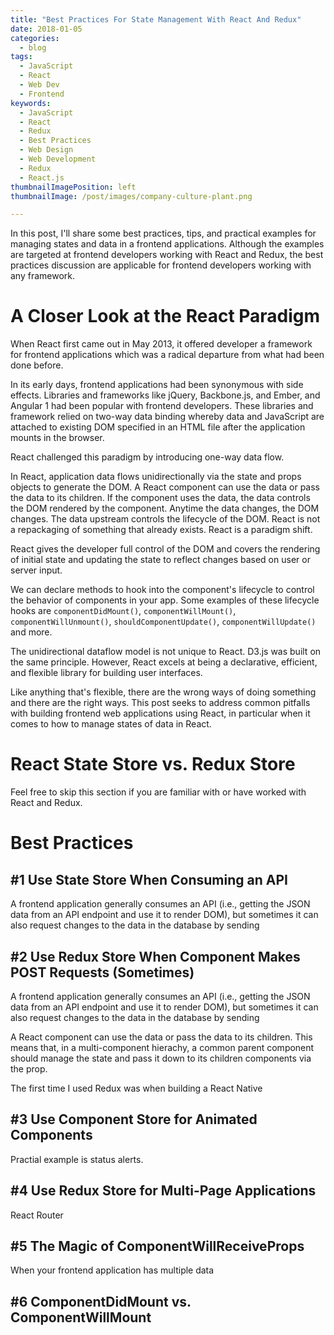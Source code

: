 ```yaml
---
title: "Best Practices For State Management With React And Redux"
date: 2018-01-05
categories:
  - blog
tags:
  - JavaScript
  - React
  - Web Dev
  - Frontend
keywords:
  - JavaScript
  - React
  - Redux
  - Best Practices
  - Web Design
  - Web Development
  - Redux
  - React.js
thumbnailImagePosition: left
thumbnailImage: /post/images/company-culture-plant.png

---
```


In this post, I'll share some best practices, tips, and practical examples for managing states and data in a frontend applications. Although the examples are targeted at frontend developers working with React and Redux, the best practices discussion are applicable for frontend developers working with any framework.

<!--more-->

# A Closer Look at the React Paradigm

When React first came out in May 2013, it offered developer a framework for frontend applications which was a radical departure from what had been done before.

In its early days, frontend applications had been synonymous with side effects. Libraries and frameworks like jQuery, Backbone.js, and Ember, and Angular 1 had been popular with frontend developers. These libraries and framework relied on two-way data binding whereby data and JavaScript are attached to existing DOM specified in an HTML file after the application mounts in the browser.

React challenged this paradigm by introducing one-way data flow.

In React, application data flows unidirectionally via the state and props objects to generate the DOM.
A React component can use the data or pass the data to its children. If the component uses the data, the data controls the DOM rendered by the component. Anytime the data changes, the DOM changes. The data upstream controls the lifecycle of the DOM. React is not a repackaging of something that already exists. React is a paradigm shift.

React gives the developer full control of the DOM and covers the rendering of initial state and updating the state to reflect changes based on user or server input.

We can declare methods to hook into the component's lifecycle to control the behavior of components in your app. Some examples of these lifecycle hooks are `componentDidMount()`, `componentWillMount()`, `componentWillUnmount()`, `shouldComponentUpdate()`, `componentWillUpdate()` and more.

The unidirectional dataflow model is not unique to React. D3.js was built on the same principle. However, React excels at being a declarative, efficient, and flexible library for building user interfaces.

Like anything that's flexible, there are the wrong ways of doing something and there are the right ways. This post seeks to address common pitfalls with building frontend web applications using React, in particular when it comes to how to manage states of data in React.

# React State Store vs. Redux Store


Feel free to skip this section if you are familiar with or have worked with React and Redux.

# Best Practices

## #1 Use State Store When Consuming an API

A frontend application generally consumes an API (i.e., getting the JSON data from an API endpoint and use it to render DOM), but sometimes it can also request changes to the data in the database by sending 

## #2 Use Redux Store When Component Makes POST Requests (Sometimes)

A frontend application generally consumes an API (i.e., getting the JSON data from an API endpoint and use it to render DOM), but sometimes it can also request changes to the data in the database by sending 

A React component can use the data or pass the data to its children. This means that, in a multi-component hierachy, a common parent component should manage the state and pass it down to its children components via the prop.

The first time I used Redux was when building a React Native 

## #3 Use Component Store for Animated Components

Practial example is status alerts.

## #4 Use Redux Store for Multi-Page Applications

React Router

## #5 The Magic of ComponentWillReceiveProps

When your frontend application has multiple data

## #6 ComponentDidMount vs. ComponentWillMount